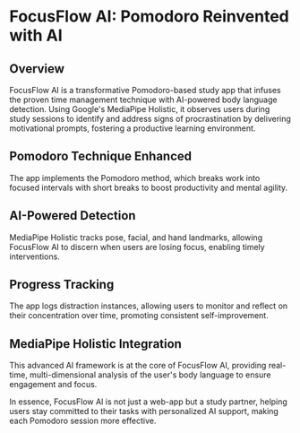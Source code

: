 # FocusFlow AI: Pomodoro Reinvented with AI

## Overview
FocusFlow AI is a transformative Pomodoro-based study app that infuses the proven time management technique with AI-powered body language detection. Using Google's MediaPipe Holistic, it observes users during study sessions to identify and address signs of procrastination by delivering motivational prompts, fostering a productive learning environment.

## Pomodoro Technique Enhanced
The app implements the Pomodoro method, which breaks work into focused intervals with short breaks to boost productivity and mental agility.

## AI-Powered Detection
MediaPipe Holistic tracks pose, facial, and hand landmarks, allowing FocusFlow AI to discern when users are losing focus, enabling timely interventions.

## Progress Tracking
The app logs distraction instances, allowing users to monitor and reflect on their concentration over time, promoting consistent self-improvement.

## MediaPipe Holistic Integration
This advanced AI framework is at the core of FocusFlow AI, providing real-time, multi-dimensional analysis of the user's body language to ensure engagement and focus.

In essence, FocusFlow AI is not just a web-app but a study partner, helping users stay committed to their tasks with personalized AI support, making each Pomodoro session more effective.
